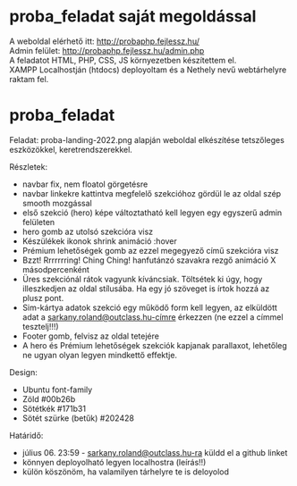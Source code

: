 # proba_feladat saját megoldással

A weboldal elérhető itt: http://probaphp.fejlessz.hu/<br>
Admin felület: http://probaphp.fejlessz.hu/admin.php<br>
A feladatot HTML, PHP, CSS, JS környezetben készítettem el.<br>
XAMPP Localhostján (htdocs) deployoltam és a Nethely nevű webtárhelyre raktam fel.<br>




# proba_feladat
Feladat:
proba-landing-2022.png alapján weboldal elkészítése tetszőleges eszközökkel, keretrendszerekkel.

Részletek:
- navbar fix, nem floatol görgetésre
- navbar linkekre kattintva megfelelő szekcióhoz gördül le az oldal szép smooth mozgással
- első szekció (hero) képe változtatható kell legyen egy egyszerű admin felületen
- hero gomb az utolsó szekcióra visz
- Készülékek ikonok shrink animáció :hover
- Prémium lehetőségek gomb az ezzel megegyező című szekcióra visz
- Bzzt! Rrrrrrring! Ching Ching! hanfutánzó szavakra rezgő animáció X másodpercenként
- Üres szekciónál rátok vagyunk kíváncsiak. Töltsétek ki úgy, hogy illeszkedjen az oldal stílusába. Ha egy jó szöveget is írtok hozzá az plusz pont.
- Sim-kártya adatok szekció egy működő form kell legyen, az elküldött adat a sarkany.roland@outclass.hu-címre érkezzen (ne ezzel a címmel tesztelj!!!)
- Footer gomb, felvisz az oldal tetejére
- A hero és Prémium lehetőségek szekciók kapjanak parallaxot, lehetőleg ne ugyan olyan legyen mindkettő effektje.

Design:
- Ubuntu font-family
- Zöld #00b26b
- Sötétkék #171b31
- Sötét szürke (betűk) #202428

Határidő:
- július 06. 23:59 - sarkany.roland@outclass.hu-ra küldd el a github linket
- könnyen deployolható legyen localhostra (leírás!!)
- külön köszönöm, ha valamilyen tárhelyre te is deloyolod
